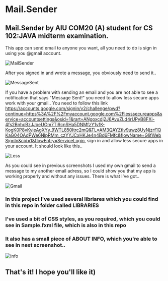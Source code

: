 # Mail.Sender
## Mail.Sender by AIU COM20 (A) student for CS 102:JAVA midterm examination. 
This app can send email to anyone you want, all you need to do is sign in using you @gmail account.

![MailSender](https://user-images.githubusercontent.com/73659333/112333268-a72b5880-8ce4-11eb-8ebe-c49c280c96c3.png)

After you signed in and wrote a message, you obviously need to send it..

![MessageSent](https://user-images.githubusercontent.com/73659333/112333527-e0fc5f00-8ce4-11eb-88ce-5a3d13918e81.png)

If you have a problem with sending an email and you are not able to see a notification that says "Message Sent!" you need to allow less secure apps work with your gmail.. 
You need to follow this link https://accounts.google.com/signin/v2/challenge/pwd?continue=https%3A%2F%2Fmyaccount.google.com%2Flesssecureapps&service=accountsettings&osid=1&rart=ANgoxcdj2J6AvuZLd4rUPyB8FXi-4fs2BnhcBzJJoeUOm7Ti9cnSHa5DNMfzY1vfK-KogK0P8vKyieAgXYy_9WTL850Itrc2mQ&TL=AM3QAYZtIv9uwz8UyNjzrf1QKaG04OAdPWe6NlpRMm_czYYJCxHKJe4n4Bd6FMfc&flowName=GlifWebSignIn&cid=1&flowEntry=ServiceLogin, sign in and allow less secure apps in your account. It should look like this..

![Less](https://user-images.githubusercontent.com/73659333/112334664-cb3b6980-8ce5-11eb-9dbf-c6f51eff10f6.png)

As you could see in previous screenshots I used my own gmail to send a message to my another email adress, so I could show you that my app is working properly and without any issues. There is what I've got..

![Gmail](https://user-images.githubusercontent.com/73659333/112335709-aa274880-8ce6-11eb-8fc1-8608d961af6f.png)

### In this project I've used several libriares which you could find in this repo in folder called LIBRARIES

### I've used a bit of CSS styles, as you required, which you could see in Sample.fxml file, which is also in this repo

### It also has a small piece of ABOUT INFO, which you're able to see in next screenshot..

![info](https://user-images.githubusercontent.com/73659333/112336864-a3e59c00-8ce7-11eb-8c24-a3f907f11a4e.png)
## That's it! I hope you'll like it)
